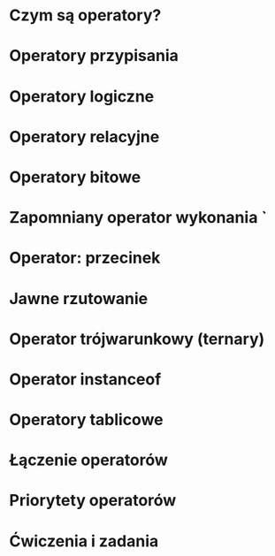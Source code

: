 # Czym są operatory?
# Operatory przypisania
# Operatory logiczne
# Operatory relacyjne
# Operatory bitowe
# Zapomniany operator wykonania `
# Operator: przecinek
# Jawne rzutowanie
# Operator trójwarunkowy (ternary)
# Operator instanceof
# Operatory tablicowe
# Łączenie operatorów
# Priorytety operatorów
# Ćwiczenia i zadania 
